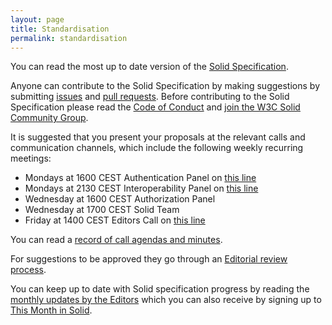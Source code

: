 ```yaml
---
layout: page
title: Standardisation
permalink: standardisation
---
```


You can read the most up to date version of the [Solid Specification](https://solid.github.io/specification/).

Anyone can contribute to the Solid Specification by making suggestions by submitting [issues](https://github.com/solid/specification/issues) and [pull requests](https://github.com/solid/specification/pulls). Before contributing to the Solid Specification please read the [Code of Conduct](#conduct) and [join the W3C Solid Community Group](https://www.w3.org/community/solid/). 

It is suggested that you present your proposals at the relevant calls and communication channels, which include the following weekly recurring meetings: 
* Mondays at 1600 CEST Authentication Panel on [this line](https://inrupt.my.webex.com/inrupt.my/j.php?MTID=m131f1588eb27afc298276f1cbf077a79)
* Mondays at 2130 CEST Interoperability Panel on [this line](https://global.gotomeeting.com/join/620786365) 
* Wednesday at 1600 CEST Authorization Panel
* Wednesday at 1700 CEST Solid Team 
* Friday at 1400 CEST Editors Call on [this line](https://meet.zrh.init7.net/solid-specification)

You can read a [record of call agendas and minutes](https://www.w3.org/community/solid/wiki/Meetings). 

For suggestions to be approved they go through an [Editorial review process](https://github.com/solid/process). 

You can keep up to date with Solid specification progress by reading the [monthly updates by the Editors](https://www.w3.org/community/solid/wiki/Main_Page) which you can also receive by signing up to [This Month in Solid](https://solidproject.org/newsletter). 
